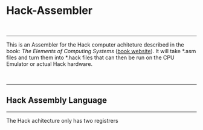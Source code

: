 # Hack-Assembler

<br />

---

This is an Assembler for the Hack computer achiteture described in the book: *The Elements of Computing Systems* ([book website](http://www.nand2tetris.org)). It will take *.asm files and turn them into *.hack files that can then be run on the CPU Emulator or actual Hack hardware.

<br />

---

## Hack Assembly Language

---

The Hack achitecture only has two registrers 
